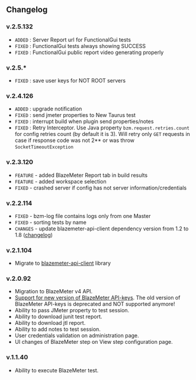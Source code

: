 ## Changelog

### v.2.5.132
- `ADDED` : Server Report url for FunctionalGui tests
- `FIXED` : FunctionalGui tests always showing SUCCESS
- `FIXED` : FunctionalGui public report video generating properly

### v.2.5.*
- `FIXED` : save user keys for NOT ROOT servers

### v.2.4.126
- `ADDED` : upgrade notification
- `FIXED` : send jmeter properties to New Taurus test
- `FIXED` : interrupt build when plugin send properties/notes
- `FIXED` : Retry Interceptor. Use Java property `bzm.request.retries.count` for config retries count (by default it is 3). Will retry only `GET` requests in case if response code was not 2** or was throw `SocketTimeoutException`

### v.2.3.120 

- `FEATURE` - added BlazeMeter Report tab in build results
- `FEATURE` - added workspace selection
- `FIXED` - crashed server if config has not server information/credentials


### v.2.2.114

- `FIXED` - bzm-log file contains logs only from one Master
- `FIXED` - sorting tests by name
- `CHANGES` - update blazemeter-api-client dependency version from 1.2 to 1.8 ([changelog](https://github.com/Blazemeter/blazemeter-api-client/wiki/Changelog))

### v.2.1.104

- Migrate to [blazemeter-api-client](https://github.com/Blazemeter/blazemeter-api-client) library

### v.2.0.92

- Migration to BlazeMeter v4 API.
- [Support for new version of BlazeMeter API-keys](https://guide.blazemeter.com/hc/en-us/articles/115002213289-BlazeMeter-API-keys). The old version of BlazeMeter API-keys is deprecated and NOT supported anymore!
- Ability to pass JMeter property to test session.
- Ability to download junit test report.
- Ability to download jtl report.
- Ability to add notes to test session.
- User credentials validation on administration page.
- UI changes of BlazeMeter step on View step configuration page.

### v.1.1.40

- Ability to execute BlazeMeter test.
